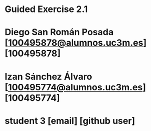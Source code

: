 # Guided Exercise 2.1
# Diego San Román Posada  [100495878@alumnos.uc3m.es] [100495878]
# Izan Sánchez Álvaro [100495774@alumnos.uc3m.es] [100495774]
# student 3  [email] [github user]
